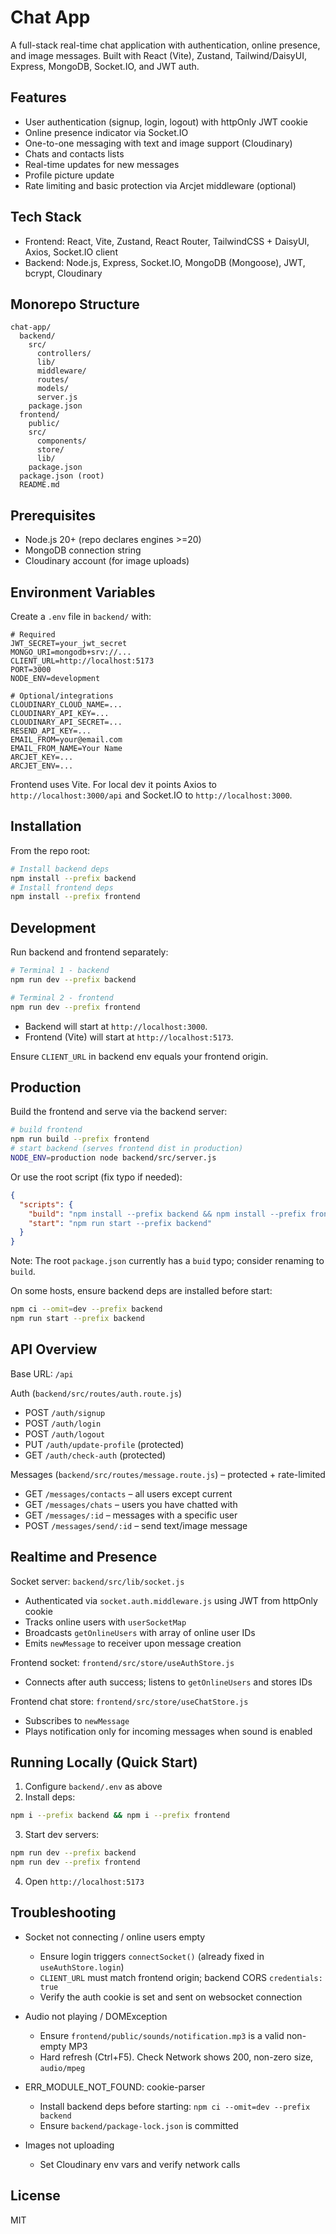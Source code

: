 # Chat App

A full-stack real-time chat application with authentication, online presence, and image messages. Built with React (Vite), Zustand, Tailwind/DaisyUI, Express, MongoDB, Socket.IO, and JWT auth.

## Features

- User authentication (signup, login, logout) with httpOnly JWT cookie
- Online presence indicator via Socket.IO
- One-to-one messaging with text and image support (Cloudinary)
- Chats and contacts lists
- Real-time updates for new messages
- Profile picture update
- Rate limiting and basic protection via Arcjet middleware (optional)

## Tech Stack

- Frontend: React, Vite, Zustand, React Router, TailwindCSS + DaisyUI, Axios, Socket.IO client
- Backend: Node.js, Express, Socket.IO, MongoDB (Mongoose), JWT, bcrypt, Cloudinary

## Monorepo Structure

```
chat-app/
  backend/
    src/
      controllers/
      lib/
      middleware/
      routes/
      models/
      server.js
    package.json
  frontend/
    public/
    src/
      components/
      store/
      lib/
    package.json
  package.json (root)
  README.md
```

## Prerequisites

- Node.js 20+ (repo declares engines >=20)
- MongoDB connection string
- Cloudinary account (for image uploads)

## Environment Variables

Create a `.env` file in `backend/` with:

```
# Required
JWT_SECRET=your_jwt_secret
MONGO_URI=mongodb+srv://...
CLIENT_URL=http://localhost:5173
PORT=3000
NODE_ENV=development

# Optional/integrations
CLOUDINARY_CLOUD_NAME=...
CLOUDINARY_API_KEY=...
CLOUDINARY_API_SECRET=...
RESEND_API_KEY=...
EMAIL_FROM=your@email.com
EMAIL_FROM_NAME=Your Name
ARCJET_KEY=...
ARCJET_ENV=...
```

Frontend uses Vite. For local dev it points Axios to `http://localhost:3000/api` and Socket.IO to `http://localhost:3000`.

## Installation

From the repo root:

```bash
# Install backend deps
npm install --prefix backend
# Install frontend deps
npm install --prefix frontend
```

## Development

Run backend and frontend separately:

```bash
# Terminal 1 - backend
npm run dev --prefix backend

# Terminal 2 - frontend
npm run dev --prefix frontend
```

- Backend will start at `http://localhost:3000`.
- Frontend (Vite) will start at `http://localhost:5173`.

Ensure `CLIENT_URL` in backend env equals your frontend origin.

## Production

Build the frontend and serve via the backend server:

```bash
# build frontend
npm run build --prefix frontend
# start backend (serves frontend dist in production)
NODE_ENV=production node backend/src/server.js
```

Or use the root script (fix typo if needed):

```json
{
  "scripts": {
    "build": "npm install --prefix backend && npm install --prefix frontend && npm run build --prefix frontend",
    "start": "npm run start --prefix backend"
  }
}
```

Note: The root `package.json` currently has a `buid` typo; consider renaming to `build`.

On some hosts, ensure backend deps are installed before start:

```bash
npm ci --omit=dev --prefix backend
npm run start --prefix backend
```

## API Overview

Base URL: `/api`

Auth (`backend/src/routes/auth.route.js`)

- POST `/auth/signup`
- POST `/auth/login`
- POST `/auth/logout`
- PUT `/auth/update-profile` (protected)
- GET `/auth/check-auth` (protected)

Messages (`backend/src/routes/message.route.js`) – protected + rate-limited

- GET `/messages/contacts` – all users except current
- GET `/messages/chats` – users you have chatted with
- GET `/messages/:id` – messages with a specific user
- POST `/messages/send/:id` – send text/image message

## Realtime and Presence

Socket server: `backend/src/lib/socket.js`

- Authenticated via `socket.auth.middleware.js` using JWT from httpOnly cookie
- Tracks online users with `userSocketMap`
- Broadcasts `getOnlineUsers` with array of online user IDs
- Emits `newMessage` to receiver upon message creation

Frontend socket: `frontend/src/store/useAuthStore.js`

- Connects after auth success; listens to `getOnlineUsers` and stores IDs

Frontend chat store: `frontend/src/store/useChatStore.js`

- Subscribes to `newMessage`
- Plays notification only for incoming messages when sound is enabled

## Running Locally (Quick Start)

1. Configure `backend/.env` as above
2. Install deps:

```bash
npm i --prefix backend && npm i --prefix frontend
```

3. Start dev servers:

```bash
npm run dev --prefix backend
npm run dev --prefix frontend
```

4. Open `http://localhost:5173`

## Troubleshooting

- Socket not connecting / online users empty

  - Ensure login triggers `connectSocket()` (already fixed in `useAuthStore.login`)
  - `CLIENT_URL` must match frontend origin; backend CORS `credentials: true`
  - Verify the auth cookie is set and sent on websocket connection

- Audio not playing / DOMException

  - Ensure `frontend/public/sounds/notification.mp3` is a valid non-empty MP3
  - Hard refresh (Ctrl+F5). Check Network shows 200, non-zero size, `audio/mpeg`

- ERR_MODULE_NOT_FOUND: cookie-parser

  - Install backend deps before starting: `npm ci --omit=dev --prefix backend`
  - Ensure `backend/package-lock.json` is committed

- Images not uploading
  - Set Cloudinary env vars and verify network calls

## License

MIT
